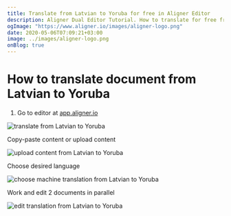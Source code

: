 ```yaml
---
title: Translate from Latvian to Yoruba for free in Aligner Editor
description: Aligner Dual Editor Tutorial. How to translate for free from Latvian to Yoruba. Aligner is multilingual document management platform. 
ogImage: "https://www.aligner.io/images/aligner-logo.png"
date: 2020-05-06T07:09:21+03:00
image: ../images/aligner-logo.png
onBlog: true
---
```


# How to translate document from Latvian to Yoruba

1. Go to editor at [app.aligner.io](https://app.aligner.io "Aligner App web page")

![translate from Latvian to Yoruba](../aligner-blank-editor.png "translate from Latvian to Yoruba")

Copy-paste content or upload content

![upload content from Latvian to Yoruba](../aligner-uploaded-document.png "upload content from Latvian to Yoruba")

Choose desired language

![choose machine translation from Latvian to Yoruba](../aligner-language-dropdown.png "choose machine translation from Latvian to Yoruba")

Work and edit 2 documents in parallel

![edit translation from Latvian to Yoruba](../aligner-double-sitded-editor.png "edit translation from Latvian to Yoruba")

